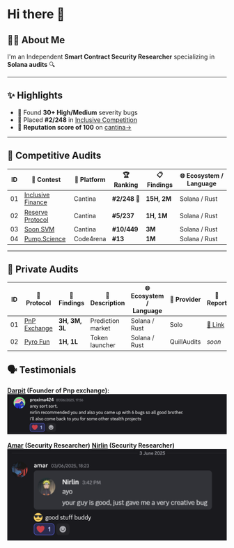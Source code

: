 # Hi there 👋

## 👨‍💻 About Me 
I'm an Independent **Smart Contract Security Researcher** specializing in **Solana audits** 🔍  

---

## ✨ Highlights

- 🐞 Found **30+ High/Medium** severity bugs
- 🥈 Placed **#2/248** in [Inclusive Competition](https://cantina.xyz/competitions/3eff5a8f-b73a-4cfe-8c54-546b475548f0)
- 💯 **Reputation score of 100** on [cantina→](https://cantina.xyz/u/chitresh)

---

## 🧠 Competitive Audits

|  ID | 🧪 Contest | 🏁 Platform | 🏆 Ranking | 📋 Findings | 🌐 Ecosystem / Language |
|------|-----------|------------|------------|-------------|--------------------------|
| 01   | [Inclusive Finance](https://cantina.xyz/competitions/3eff5a8f-b73a-4cfe-8c54-546b475548f0) | Cantina | **#2/248** 🥈 | **15H, 2M** | Solana / Rust |
| 02   | [Reserve Protocol](https://cantina.xyz/competitions/8b94becd-54e7-41cd-88e6-caae7becc76a) | Cantina | **#5/237** | **1H, 1M** | Solana / Rust |
| 03   | [Soon SVM](https://cantina.xyz/competitions/08c2b0b4-8449-4136-82a2-7074ccdfffac) | Cantina | **#10/449** | **3M** | Solana / Rust |
| 04   | [Pump.Science](https://code4rena.com/audits/2025-01-pump-science) | Code4rena | **#13** | **1M** | Solana / Rust |

---

## 🔐 Private Audits

|  ID | 📛 Protocol     | 🐞 Findings | 🧠 Description         | 🌐 Ecosystem / Language   | 🏢 Provider | 📄 Report                                                                 |
|------|------------------|--------------------------|------------------------|--------------|-------------|--------------------------------------------------------------------------|
| 01   | [PnP Exchange](https://pnp.exchange)      | **3H, 3M, 3L**          | Prediction market   | Solana / Rust | Solo        | [🔗 Link](https://github.com/ctrusonchain/ctrusonchain/blob/main/reports/pnpreport.md) |
| 02   | [Pyro Fun](https://pyro.fun/)             | **1H, 1L**              | Token launcher     | Solana / Rust | QuillAudits | *soon*                                                      |


## 🗣️ Testimonials

**[Darpit](https://x.com/proxima424) (Founder of Pnp exchange):**
![Darpit's testimonial](/testimonials/testimony1.png)

**[Amar](https://x.com/amarfares_) (Security Researcher)**
**[Nirlin](https://x.com/0xnirlin) (Security Researcher)**
![testimonial](/testimonials/testimony2.png)
